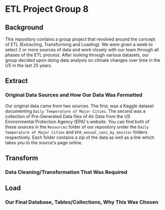 # ETL Project Group 8

## Background
This repository contains a group project that revolved around the concept of ETL (Extracting, Transforming and Loading). We were given a week to select 2 or more sources of data and work closely with our team through all phases of the ETL process. After looking through various datasets, our group decided upon doing data analysis on climate changes over time in the US in the last 25 years. 

## Extract
### Original Data Sources and How Our Data Was Formatted
Our original data came from two sources. The first, was a Kaggle dataset documenting `Daily Temperature of Major Cities`. The second was a collection of Pre-Generated Data files of Air Data from the US Environmental Protection Agency (EPA)'s website. You can find both of these sources in the `Resources` folder of our repository under the `Daily Temperature of Major Cities` and `EPA_annual_conc_by_monitor` folders respectively. Each folder contains a zip of the data as well as a link which takes you to the source's page online. 

## Transform
### Data Cleaning/Transformation That Was Required

## Load
### Our Final Database, Tables/Collections, Why This Was Chosen